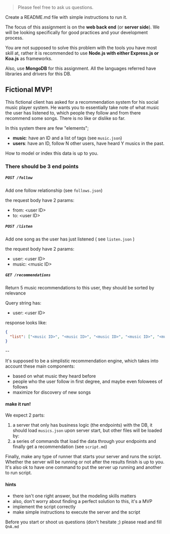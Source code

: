 > Please feel free to ask us questions.

Create a README.md file with simple instructions to run it.

The focus of this assignment is on the **web back end** (or **server side**). We will be looking specifically for good practices and your development process.

You are not supposed to solve this problem with the tools you have most skill at, rather it is recommended to use **Node.js with either Express.js or Koa.js** as frameworks.

Also, use **MongoDB** for this assignment. All the languages referred have libraries and drivers for this DB.

## Fictional MVP!

This fictional client has asked for a recommendation system for his social music player system.
He wants you to essentially take note of what music the user has listened to, which people they follow and from there recommend some songs. There is no like or dislike so far.

In this system there are few "elements";

- **music**: have an ID and a list of tags (see `music.json`)
- **users**: have an ID, follow N other users, have heard Y musics in the past.

How to model or index this data is up to you.

### There should be 3 end points

##### `POST /follow`
Add one follow relationship (see `follows.json`)

the request body have 2 params:
- from: \<user ID\>
- to: \<user ID\>

##### `POST /listen`
Add one song as the user has just listened ( see `listen.json` )

the request body have 2 params:
- user: \<user ID\>
- music: \<music ID\>

##### `GET /recommendations`
Return 5 music recommendations to this user, they should be sorted by relevance

Query string has:
- user: \<user ID\>

response looks like:

```json
{
  "list": ["<music ID>", "<music ID>", "<music ID>", "<music ID>", "<music ID>"]
}
```

--

It's supposed to be a simplistic recommendation engine, which takes into account these main components:
- based on what music they heard before
- people who the user follow in first degree, and maybe even folowees of follows
- maximize for discovery of new songs

#### make it run!

We expect 2 parts:

1. a server that only has business logic (the endpoints) with the DB, it should load `musics.json` upon server start, but other files will be loaded by:
2. a series of commands that load the data through your endpoints and finally get a recommendation (see `script.md`)

Finally, make any type of runner that starts your server and runs the script. Whether the server will be running or not after the results finish is up to you. It's also ok to have one command to put the server up running and another to run script.

#### hints
- there isn't one right answer, but the modeling skills matters
- also, don't worry about finding a perfect solution to this, it's a MVP
- implement the script correctly
- make simple instructions to execute the server and the script

Before you start or shoot us questions (don't hesitate ;) please read and fill `QnA.md`
